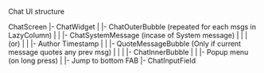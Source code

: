 Chat UI structure

ChatScreen
  |- ChatWidget
  |    |- ChatOuterBubble (repeated for each msgs in LazyColumn)
  |    |    |- ChatSystemMessage (incase of System message)
  |    |    |    (or)
  |    |    |- Author Timestamp
  |    |    |- QuoteMessageBubble (Only if current message quotes any prev msg)
  |    |    |    |- ChatInnerBubble
  |    |    |- Popup menu (on long press)
  |    |- Jump to bottom FAB
  |- ChatInputField